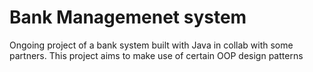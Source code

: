 # Bank Managemenet system

Ongoing project of a bank system built with Java in collab with some partners. This project aims to make use of certain OOP design patterns

